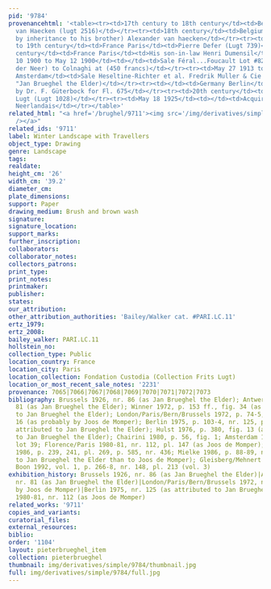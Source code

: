 ```yaml
---
pid: '9784'
provenancehtml: '<table><tr><td>17th century to 18th century</td><td>Belgium Antwerp</td><td>Joseph
  van Haecken (lugt 2516)</td></tr><tr><td>18th century</td><td>Belgium Antwerp</td><td>(Probably
  by inheritance to his brother) Alexander van haecken</td></tr><tr><td>18th century
  to 19th century</td><td>France Paris</td><td>Pierre Defer (Lugt 739)</td></tr><tr><td>19th
  century</td><td>France Paris</td><td>His son-in-law Henri Dumensil</td></tr><tr><td>May
  10 1900 to May 12 1900</td><td></td><td>Sale Féral...Foucault Lot #82 (as Aert van
  der Neer) to Colnaghi at (450 francs)</td></tr><tr><td>May 27 1913 to May 13 1913</td><td>Netherlands
  Amsterdam</td><td>Sale Heseltine-Richter et al. Fredrik Muller & Cie Lot #61 (as
  "Jan Brueghel the Elder)</td></tr><tr><td></td><td>Germany Berlin</td><td>Purchased
  by Dr. F. Güterbock for Fl. 675</td></tr><tr><td>20th century</td><td>France Paris</td><td>Frits
  Lugt (Lugt 1028)</td></tr><tr><td>May 18 1925</td><td></td><td>Acquired by Institut
  Neerlandais</td></tr></table>'
related_html: "<a href='/brughel/9711'><img src='/img/derivatives/simple/9711/thumbnail.jpg'
  /></a>"
related_ids: '9711'
label: Winter Landscape with Travellers
object_type: Drawing
genre: Landscape
tags:
realdate:
height_cm: '26'
width_cm: '39.2'
diameter_cm:
plate_dimensions:
support: Paper
drawing_medium: Brush and brown wash
signature:
signature_location:
support_marks:
further_inscription:
collaborators:
collaborator_notes:
collectors_patrons:
print_type:
print_notes:
printmaker:
publisher:
states:
our_attribution:
other_attribution_authorities: 'Bailey/Walker cat. #PARI.LC.11'
ertz_1979:
ertz_2008:
bailey_walker: PARI.LC.11
hollstein_no:
collection_type: Public
location_country: France
location_city: Paris
location_collection: Fondation Custodia (Collection Frits Lugt)
location_or_most_recent_sale_notes: '2231'
provenance: 7065|7066|7067|7068|7069|7070|7071|7072|7073
bibliography: Brussels 1926, nr. 86 (as Jan Brueghel the Elder); Antwerp 1927, nr.
  81 (as Jan Brueghel the Elder); Winner 1972, p. 153 ff., fig. 34 (as attributed
  to Jan Brueghel the Elder); London/Paris/Bern/Brussels 1972, p. 74-5, nr. 55, pl.
  16 (as probably by Joos de Momper); Berlin 1975, p. 103-4, nr. 125, pl. 231 (as
  attributed to Jan Brueghel the Elder); Hulst 1976, p. 380, fig. 13 (as attributed
  to Jan Brueghel the Elder); Chairini 1980, p. 56, fig. 1; Amsterdam 1980, p. 30,
  lot 39; Florence/Paris 1980-81, nr. 112, pl. 147 (as Joos de Momper); Ertz/Momper
  1986, p. 239, 241, pl. 269, p. 585, nr. 436; Mielke 1986, p. 88-89, nr. 112 (closer
  to Jan Brueghel the Elder than to Joos de Momper); Gleisberg/Mehnert 1990, nr. 36;
  Boon 1992, vol. 1, p. 266-8, nr. 148, pl. 213 (vol. 3)
exhibition_history: Brussels 1926, nr. 86 (as Jan Brueghel the Elder)|Antwerp 1927,
  nr. 81 (as Jan Brueghel the Elder)|London/Paris/Bern/Brussels 1972, nr. 55 (as probably
  by Joos de Momper)|Berlin 1975, nr. 125 (as attributed to Jan Brueghel the Elder)|Florence/Paris
  1980-81, nr. 112 (as Joos de Momper)
related_works: '9711'
copies_and_variants:
curatorial_files:
external_resources:
biblio:
order: '1104'
layout: pieterbrueghel_item
collection: pieterbrueghel
thumbnail: img/derivatives/simple/9784/thumbnail.jpg
full: img/derivatives/simple/9784/full.jpg
---
```

